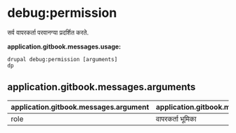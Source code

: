 # debug:permission
सर्व वापरकर्ता परवानग्या प्रदर्शित करते.

**application.gitbook.messages.usage:**
```
drupal debug:permission [arguments]
dp
```

## application.gitbook.messages.arguments
application.gitbook.messages.argument | application.gitbook.messages.details
---------|-------------
role | वापरकर्ता भूमिका
